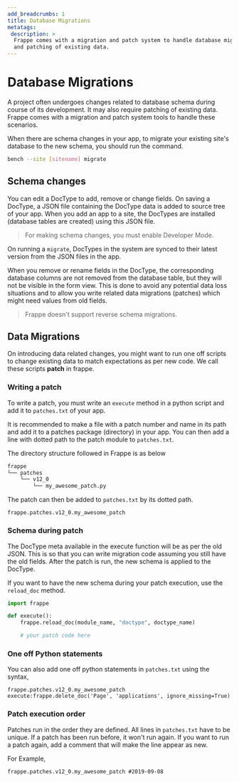 ```yaml
---
add_breadcrumbs: 1
title: Database Migrations
metatags:
 description: >
  Frappe comes with a migration and patch system to handle database migrations
  and patching of existing data.
---
```


# Database Migrations

A project often undergoes changes related to database schema during course of
its development. It may also require patching of existing data. Frappe comes
with a migration and patch system tools to handle these scenarios.

When there are schema changes in your app, to migrate your existing site's
database to the new schema, you should run the command.

```sh
bench --site [sitename] migrate
```

## Schema changes

You can edit a DocType to add, remove or change fields. On saving a DocType, a
JSON file containing the DocType data is added to source tree of your app. When
you add an app to a site, the DocTypes are installed (database tables are
created) using this JSON file.

> For making schema changes, you must enable Developer Mode.

On running a `migrate`, DocTypes in the system are synced to their latest
version from the JSON files in the app.

When you remove or rename fields in the DocType, the corresponding database
columns are not removed from the database table, but they will not be visible in
the form view. This is done to avoid any potential data loss situations and to
allow you write related data migrations (patches) which might need values from
old fields.

> Frappe doesn't support reverse schema migrations.

## Data Migrations

On introducing data related changes, you might want to run one off scripts to
change existing data to match expectations as per new code. We call these scripts **patch** in frappe.

### Writing a patch

To write a patch, you must write an `execute` method in a python script and add
it to  `patches.txt` of your app.

It is recommended to make a file with a patch number and name in its path and
add it to a patches package (directory) in your app. You can then add a line
with dotted path to the patch module to `patches.txt`.

The directory structure followed in Frappe is as below

```sh
frappe
└── patches
	└── v12_0
		└── my_awesome_patch.py
```

The patch can then be added to `patches.txt` by its dotted path.
```
frappe.patches.v12_0.my_awesome_patch
```

### Schema during patch

The DocType meta available in the execute function will be as per the old JSON.
This is so that you can write migration code assuming you still have the old fields.
After the patch is run, the new schema is applied to the DocType.

If you want to have the new schema during your patch execution, use the `reload_doc` method.
```py
import frappe

def execute():
	frappe.reload_doc(module_name, "doctype", doctype_name)

	# your patch code here
```

### One off Python statements

You can also add one off python statements in `patches.txt` using the syntax,

```
frappe.patches.v12_0.my_awesome_patch
execute:frappe.delete_doc('Page', 'applications', ignore_missing=True)
```

### Patch execution order

Patches run in the order they are defined. All lines in `patches.txt` have to be
unique. If a patch has been run before, it won't run again. If you want to run a
patch again, add a comment that will make the line appear as new.

For Example,

```
frappe.patches.v12_0.my_awesome_patch #2019-09-08
```
